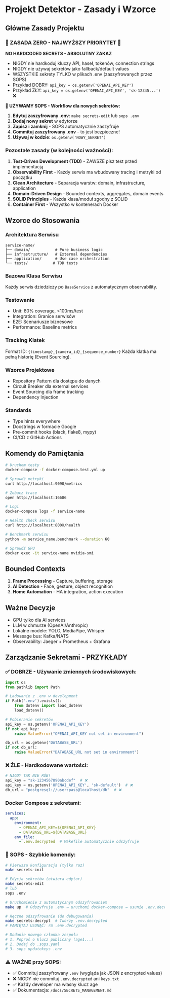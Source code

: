 # Projekt Detektor - Zasady i Wzorce

<!-- 
LLM PROJECT CONTEXT:
Ten plik jest "pamięcią projektu" - zawiera kluczowe decyzje i wzorce.
Używaj go gdy:
1. Implementujesz nowy serwis/komponent
2. Nie wiesz jak coś zrobić "the project way"
3. Potrzebujesz quick reference dla komend/standardów

WORKFLOW STARTOWY:
1. Przeczytaj ten plik w całości
2. Sprawdź aktualną fazę w architektura_systemu.md
3. Znajdź zadanie do wykonania ([ ] checkbox)
4. Otwórz jego dekompozycję (link "Szczegóły →")
5. Użyj /nakurwiaj <blok> do automatycznego wykonania
-->

## Główne Zasady Projektu

### 🚨 ZASADA ZERO - NAJWYŻSZY PRIORYTET 🚨
**NO HARDCODED SECRETS - ABSOLUTNY ZAKAZ**
- NIGDY nie hardkoduj kluczy API, haseł, tokenów, connection strings
- NIGDY nie używaj sekretów jako fallback/default values
- WSZYSTKIE sekrety TYLKO w plikach .env (zaszyfrowanych przez SOPS)
- Przykład DOBRY: `api_key = os.getenv('OPENAI_API_KEY')`
- Przykład ZŁY: `api_key = os.getenv('OPENAI_API_KEY', 'sk-12345...')` ❌

**🔐 UŻYWAMY SOPS - Workflow dla nowych sekretów:**
1. **Edytuj zaszyfrowany .env**: `make secrets-edit` lub `sops .env`
2. **Dodaj nowy sekret** w edytorze
3. **Zapisz i zamknij** - SOPS automatycznie zaszyfruje
4. **Commituj zaszyfrowany .env** - to jest bezpieczne!
5. **Używaj w kodzie**: `os.getenv('NOWY_SEKRET')`

### Pozostałe zasady (w kolejności ważności):
1. **Test-Driven Development (TDD)** - ZAWSZE pisz test przed implementacją
2. **Observability First** - Każdy serwis ma wbudowany tracing i metryki od początku
3. **Clean Architecture** - Separacja warstw: domain, infrastructure, application
4. **Domain-Driven Design** - Bounded contexts, aggregates, domain events
5. **SOLID Principles** - Każda klasa/moduł zgodny z SOLID
6. **Container First** - Wszystko w kontenerach Docker

## Wzorce do Stosowania

<!-- 
LLM IMPLEMENTATION GUIDE:
Poniższe wzorce są OBOWIĄZKOWE dla każdego nowego komponentu.
Copy-paste i dostosuj do swojego serwisu.
-->

### Architektura Serwisu
```
service-name/
├── domain/           # Pure business logic
├── infrastructure/   # External dependencies
├── application/      # Use case orchestration
└── tests/           # TDD tests
```

### Bazowa Klasa Serwisu
Każdy serwis dziedziczy po `BaseService` z automatycznym observability.

### Testowanie
- Unit: 80% coverage, <100ms/test
- Integration: Granice serwisów
- E2E: Scenariusze biznesowe
- Performance: Baseline metrics

### Tracking Klatek
Format ID: `{timestamp}_{camera_id}_{sequence_number}`
Każda klatka ma pełną historię (Event Sourcing).

### Wzorce Projektowe
- Repository Pattern dla dostępu do danych
- Circuit Breaker dla external services
- Event Sourcing dla frame tracking
- Dependency Injection

### Standards
- Type hints everywhere
- Docstrings w formacie Google
- Pre-commit hooks (black, flake8, mypy)
- CI/CD z GitHub Actions

## Komendy do Pamiętania

<!-- 
LLM QUICK REFERENCE:
Te komendy używaj podczas development i debugging.
Każdy serwis ma te same porty względne:
- 8001: rtsp-capture
- 8002: face-recognition
- 8003: object-detection
- 8004: ha-bridge
- 8005: llm-intent
-->

```bash
# Uruchom testy
docker-compose -f docker-compose.test.yml up

# Sprawdź metryki
curl http://localhost:9090/metrics

# Zobacz trace
open http://localhost:16686

# Logi
docker-compose logs -f service-name

# Health check serwisu
curl http://localhost:800X/health

# Benchmark serwisu
python -m service_name.benchmark --duration 60

# Sprawdź GPU
docker exec -it service-name nvidia-smi
```

## Bounded Contexts
1. **Frame Processing** - Capture, buffering, storage
2. **AI Detection** - Face, gesture, object recognition  
3. **Home Automation** - HA integration, action execution

## Ważne Decyzje
- GPU tylko dla AI services
- LLM w chmurze (OpenAI/Anthropic)
- Lokalne modele: YOLO, MediaPipe, Whisper
- Message bus: Kafka/NATS
- Observability: Jaeger + Prometheus + Grafana

## Zarządzanie Sekretami - PRZYKŁADY

### ✅ DOBRZE - Używanie zmiennych środowiskowych:
```python
import os
from pathlib import Path

# Ładowanie z .env w development
if Path('.env').exists():
    from dotenv import load_dotenv
    load_dotenv()

# Pobieranie sekretów
api_key = os.getenv('OPENAI_API_KEY')
if not api_key:
    raise ValueError("OPENAI_API_KEY not set in environment")

db_url = os.getenv('DATABASE_URL')
if not db_url:
    raise ValueError("DATABASE_URL not set in environment")
```

### ❌ ŹLE - Hardkodowane wartości:
```python
# NIGDY TAK NIE RÓB!
api_key = "sk-1234567890abcdef"  # ❌
api_key = os.getenv('OPENAI_API_KEY', 'sk-default')  # ❌
db_url = "postgresql://user:pass@localhost/db"  # ❌
```

### Docker Compose z sekretami:
```yaml
services:
  app:
    environment:
      - OPENAI_API_KEY=${OPENAI_API_KEY}
      - DATABASE_URL=${DATABASE_URL}
    env_file:
      - .env.decrypted  # Makefile automatycznie odszyfruje
```

### 🔐 SOPS - Szybkie komendy:

```bash
# Pierwsza konfiguracja (tylko raz)
make secrets-init

# Edycja sekretów (otwiera edytor)
make secrets-edit
# lub
sops .env

# Uruchomienie z automatycznym odszyfrowaniem
make up  # Odszyfruje .env → uruchomi docker-compose → usunie .env.decrypted

# Ręczne odszyfrowanie (do debugowania)
make secrets-decrypt  # Tworzy .env.decrypted
# PAMIĘTAJ USUNĄĆ: rm .env.decrypted

# Dodanie nowego członka zespołu
# 1. Poproś o klucz publiczny (age1...)
# 2. Dodaj do .sops.yaml
# 3. sops updatekeys .env
```

### ⚠️ WAŻNE przy SOPS:
- ✅ Commituj zaszyfrowany `.env` (wygląda jak JSON z encrypted values)
- ❌ NIGDY nie commituj `.env.decrypted` ani `keys.txt`
- ✅ Każdy developer ma własny klucz age
- ✅ Dokumentacja: `/docs/SECRETS_MANAGEMENT.md`